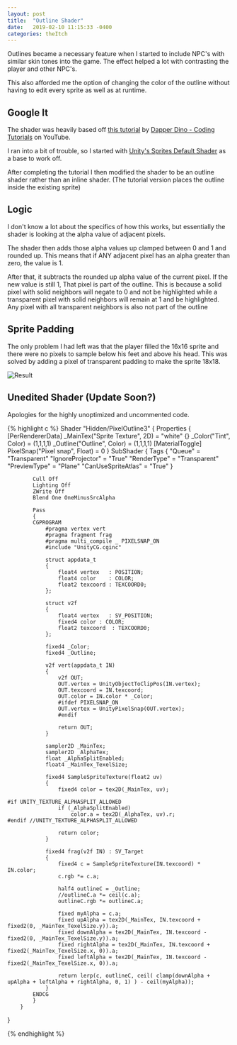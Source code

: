 ```yaml
---
layout: post
title:  "Outline Shader"
date:   2019-02-10 11:15:33 -0400
categories: theItch
---
```


Outlines became a necessary feature when I started to include NPC's with similar skin tones into the game. The effect helped a lot with contrasting the player and other NPC's. 

This also afforded me the option of changing the color of the outline without having to edit every sprite as well as at runtime.

<!--more-->

## Google It
The shader was heavily based off [this tutorial](https://www.youtube.com/watch?v=vqDOirux0Es) by [Dapper Dino - Coding Tutorials](https://www.youtube.com/channel/UCjCpZyil4D8TBb5nVTMMaUw) on YouTube. 

I ran into a bit of trouble, so I started with [Unity's Sprites Default Shader](https://github.com/nubick/unity-utils/blob/master/sources/Assets/Scripts/Shaders/Sprites-Default.shader) as a base to work off.

After completing the tutorial I then modified the shader to be an outline shader rather than an inline shader. (The tutorial version places the outline inside the existing sprite)

## Logic
I don't know a lot about the specifics of how this works, but essentially the shader is looking at the alpha value of adjacent pixels.

The shader then adds those alpha values up clamped between 0 and 1 and rounded up. This means that if ANY adjacent pixel has an alpha greater than zero, the value is 1. 

After that, it subtracts the rounded up alpha value of the current pixel. If the new value is still 1, That pixel is part of the outline. This is because a solid pixel with solid neighbors will negate to 0 and not be highlighted while a transparent pixel with solid neighbors will remain at 1 and be highlighted. Any pixel with all transparent neighbors is also not part of the outline

## Sprite Padding

The only problem I had left was that the player filled the 16x16 sprite and there were no pixels to sample below his feet and above his head. This was solved by adding a pixel of transparent padding to make the sprite 18x18. 

![Result]({{site.url}}/media/TheItch/Outline.gif)

## Unedited Shader (Update Soon?)

Apologies for the highly unoptimized and uncommented code.

{% highlight c %}
Shader "Hidden/PixelOutline3"
{
	Properties
	{
		[PerRendererData] _MainTex("Sprite Texture", 2D) = "white" {}
		_Color("Tint", Color) = (1,1,1,1)
		_Outline("Outline", Color) = (1,1,1,1)
		[MaterialToggle] PixelSnap("Pixel snap", Float) = 0
	}
		SubShader
		{
			Tags
			{
				"Queue" = "Transparent"
				"IgnoreProjector" = "True"
				"RenderType" = "Transparent"
				"PreviewType" = "Plane"
				"CanUseSpriteAtlas" = "True"
			}

			Cull Off
			Lighting Off
			ZWrite Off
			Blend One OneMinusSrcAlpha

			Pass
			{
			CGPROGRAM
				#pragma vertex vert
				#pragma fragment frag
				#pragma multi_compile _ PIXELSNAP_ON
				#include "UnityCG.cginc"

				struct appdata_t
				{
					float4 vertex   : POSITION;
					float4 color    : COLOR;
					float2 texcoord : TEXCOORD0;
				};

				struct v2f
				{
					float4 vertex   : SV_POSITION;
					fixed4 color : COLOR;
					float2 texcoord  : TEXCOORD0;
				};

				fixed4 _Color;
				fixed4 _Outline;

				v2f vert(appdata_t IN)
				{
					v2f OUT;
					OUT.vertex = UnityObjectToClipPos(IN.vertex);
					OUT.texcoord = IN.texcoord;
					OUT.color = IN.color * _Color;
					#ifdef PIXELSNAP_ON
					OUT.vertex = UnityPixelSnap(OUT.vertex);
					#endif

					return OUT;
				}

				sampler2D _MainTex;
				sampler2D _AlphaTex;
				float _AlphaSplitEnabled;
				float4 _MainTex_TexelSize;

				fixed4 SampleSpriteTexture(float2 uv)
				{
					fixed4 color = tex2D(_MainTex, uv);

	#if UNITY_TEXTURE_ALPHASPLIT_ALLOWED
					if (_AlphaSplitEnabled)
						color.a = tex2D(_AlphaTex, uv).r;
	#endif //UNITY_TEXTURE_ALPHASPLIT_ALLOWED

					return color;
				}

				fixed4 frag(v2f IN) : SV_Target
				{
					fixed4 c = SampleSpriteTexture(IN.texcoord) * IN.color;
					c.rgb *= c.a;
					
					half4 outlineC = _Outline;
					//outlineC.a *= ceil(c.a);
					outlineC.rgb *= outlineC.a;
					
					fixed myAlpha = c.a;
					fixed upAlpha = tex2D(_MainTex, IN.texcoord + fixed2(0, _MainTex_TexelSize.y)).a;
					fixed downAlpha = tex2D(_MainTex, IN.texcoord - fixed2(0, _MainTex_TexelSize.y)).a;
					fixed rightAlpha = tex2D(_MainTex, IN.texcoord + fixed2(_MainTex_TexelSize.x, 0)).a;
					fixed leftAlpha = tex2D(_MainTex, IN.texcoord - fixed2(_MainTex_TexelSize.x, 0)).a;

					return lerp(c, outlineC, ceil( clamp(downAlpha + upAlpha + leftAlpha + rightAlpha, 0, 1) ) - ceil(myAlpha));
				}
			ENDCG
			}
		}
}

{% endhighlight %}

